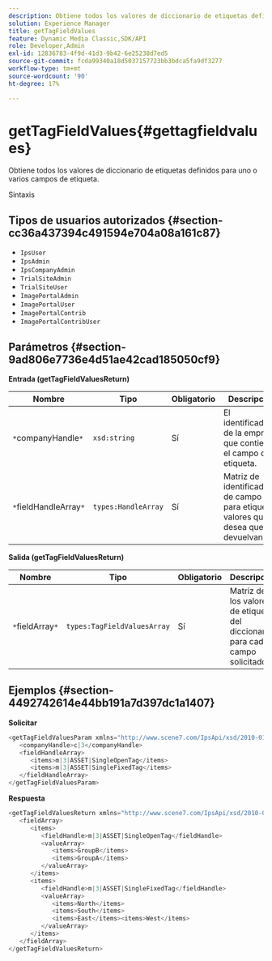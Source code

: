 ```yaml
---
description: Obtiene todos los valores de diccionario de etiquetas definidos para uno o varios campos de etiqueta.
solution: Experience Manager
title: getTagFieldValues
feature: Dynamic Media Classic,SDK/API
role: Developer,Admin
exl-id: 12836783-4f9d-41d3-9b42-6e25238d7ed5
source-git-commit: fcda99340a18d5037157723bb3bdca5fa9df3277
workflow-type: tm+mt
source-wordcount: '90'
ht-degree: 17%

---
```


# getTagFieldValues{#gettagfieldvalues}

Obtiene todos los valores de diccionario de etiquetas definidos para uno o varios campos de etiqueta.

Sintaxis

## Tipos de usuarios autorizados {#section-cc36a437394c491594e704a08a161c87}

* `IpsUser`
* `IpsAdmin`
* `IpsCompanyAdmin`
* `TrialSiteAdmin`
* `TrialSiteUser`
* `ImagePortalAdmin`
* `ImagePortalUser`
* `ImagePortalContrib`
* `ImagePortalContribUser`

## Parámetros {#section-9ad806e7736e4d51ae42cad185050cf9}

**Entrada (getTagFieldValuesReturn)**

| Nombre | Tipo | Obligatorio | Descripción |
|---|---|---|---|
| `*`companyHandle`*` | `xsd:string` | Sí | El identificador de la empresa que contiene el campo de etiqueta. |
| `*`fieldHandleArray`*` | `types:HandleArray` | Sí | Matriz de identificadores de campo para etiquetar valores que desea que se devuelvan. |

**Salida (getTagFieldValuesReturn)**

| Nombre | Tipo | Obligatorio | Descripción |
|---|---|---|---|
| `*`fieldArray`*` | `types:TagFieldValuesArray` | Sí | Matriz de los valores de etiqueta del diccionario para cada campo solicitado. |

## Ejemplos {#section-4492742614e44bb191a7d397dc1a1407}

**Solicitar**

```java
<getTagFieldValuesParam xmlns="http://www.scene7.com/IpsApi/xsd/2010-01-31">
   <companyHandle>c|3</companyHandle>
   <fieldHandleArray>
      <items>m|3|ASSET|SingleOpenTag</items>
      <items>m|3|ASSET|SingleFixedTag</items>
   </fieldHandleArray>
</getTagFieldValuesParam>
```

**Respuesta**

```java
<getTagFieldValuesReturn xmlns="http://www.scene7.com/IpsApi/xsd/2010-01-31">
   <fieldArray>
      <items>
         <fieldHandle>m|3|ASSET|SingleOpenTag</fieldHandle>
         <valueArray>
            <items>GroupB</items>
            <items>GroupA</items>
         </valueArray>
      </items>
      <items>
         <fieldHandle>m|3|ASSET|SingleFixedTag</fieldHandle>
         <valueArray>
            <items>North</items>
            <items>South</items>
            <items>East</items><items>West</items>
         </valueArray>
      </items>
   </fieldArray>
</getTagFieldValuesReturn>
```
